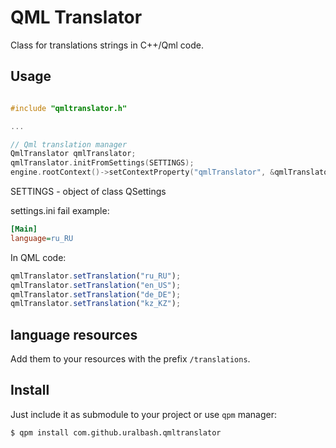 # QML Translator

Class for translations strings in C++/Qml code.

## Usage

```cpp

#include "qmltranslator.h"

...

// Qml translation manager
QmlTranslator qmlTranslator;
qmlTranslator.initFromSettings(SETTINGS);
engine.rootContext()->setContextProperty("qmlTranslator", &qmlTranslator);
```

SETTINGS - object of class QSettings

settings.ini fail example:

```ini
[Main]
language=ru_RU
```

In QML code:

```qml
qmlTranslator.setTranslation("ru_RU");
qmlTranslator.setTranslation("en_US");
qmlTranslator.setTranslation("de_DE");
qmlTranslator.setTranslation("kz_KZ");
```

## language resources

Add them to your resources with the prefix ``/translations``.

## Install

Just include it as submodule to your project or use ``qpm`` manager:

```bash
$ qpm install com.github.uralbash.qmltranslator
```
